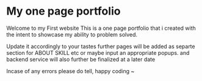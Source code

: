 # My one page portfolio
Welcome to my First website 
This is a one page portfolio that i created with the intent to showcase my ability to problem solved.

Update it accordingly to your tastes further pages will be added as separte section for ABOUT SKILL etc or maybe input an appropriate popups.
and backend service will also further be finalized at a later date

Incase of any errors please do tell, happy coding ~
